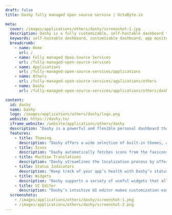 ```yaml
---
draft: false
title: Dashy fully managed open source service | OctaByte.io

meta:
  cover: /images/applications/others/dashy/screenshot-1.jpg
  description: Dashy is a fully customizable, self-hostable dashboard that provides a streamlined interface for monitoring your apps and services with widgets, themes, icons, and status indicators. Perfect for tech enthusiasts and developers looking to optimize their workflow.
  keywords: self-hostable dashboard, customizable dashboard, app monitoring, status indicators, UI editor, icon packs, widgets, machine translations, Dashy, personal dashboard, open-source dashboard, personal productivity tool
  breadcrumb:
    - name: Home
      url: /
    - name: Fully managed Open-Source Services
      url: /fully-managed-open-source-services
    - name: Applications
      url: /fully-managed-open-source-services/applications
    - name: Others
      url: /fully-managed-open-source-services/applications/others
    - name: Dashy
      url: /fully-managed-open-source-services/applications/others/dashy

content:
  id: dashy
  name: Dashy
  logo: /images/applications/others/dashy/logo.png
  website: https://dashy.to/
  iframe_website: /website/applications/others/dashy
  description: "Dashy is a powerful and flexible personal dashboard that you can easily self-host to manage and monitor all of your apps and services in one place. Featuring a wide array of widgets, customizable themes, and support for machine translations, Dashy allows users to tailor their dashboard to suit their specific needs. Whether you're a developer, sysadmin, or just someone who loves organizing their tools, Dashy makes it easy to track the status of your services with real-time indicators. It includes built-in support for a variety of icon packs and offers extensive options for personalization, ensuring your dashboard not only works the way you need it to but looks great doing so."
  features:
    - title: Theming
      description: "Dashy offers a wide selection of built-in themes, allowing you to instantly change the look and feel of your dashboard. For even greater customization, a UI color palette editor is available, along with support for custom CSS. Using CSS variables makes it simple to override properties and create a truly unique dashboard experience."
    - title: Icons
      description: "Dashy automatically fetches icons from the favicons of your apps and services for a seamless experience. Additionally, you can integrate popular icon packs like Font Awesome and Material Design Icons, or even use custom images and emoji icons to personalize your dashboard."
    - title: Machine Translations
      description: "Dashy streamlines the localization process by offering machine translation features. Translators can easily utilize third-party translation services to generate translation suggestions, making localization faster and more efficient."
    - title: Status Indicators
      description: "Keep track of your app’s health with Dashy’s status indicators. Each app or service on your dashboard features a small status dot that displays its current uptime and response time. Hover over the dot for detailed status information, giving you an at-a-glance view of your system’s health."
    - title: Widgets
      description: "Dashy supports a variety of useful widgets that allow you to add everything from weather forecasts to custom notes and even web-based applications. These widgets help you centralize your information and improve your productivity with easy access to the most important tools."
    - title: UI Editor
      description: "Dashy’s intuitive UI editor makes customization easy. You can quickly rearrange widgets, adjust settings, and modify layouts to create a dashboard that is not only functional but also visually appealing and user-friendly."
  screenshots:
    - /images/applications/others/dashy/screenshot-1.png
    - /images/applications/others/dashy/screenshot-2.png
---
```

